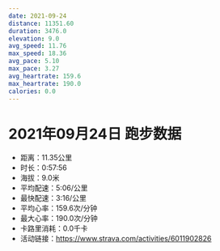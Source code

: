 ```yaml
---
date: 2021-09-24
distance: 11351.60
duration: 3476.0
elevation: 9.0
avg_speed: 11.76
max_speed: 18.36
avg_pace: 5.10
max_pace: 3.27
avg_heartrate: 159.6
max_heartrate: 190.0
calories: 0.0
---
```


# 2021年09月24日 跑步数据

- 距离：11.35公里
- 时长：0:57:56
- 海拔：9.0米
- 平均配速：5:06/公里
- 最快配速：3:16/公里
- 平均心率：159.6次/分钟
- 最大心率：190.0次/分钟
- 卡路里消耗：0.0千卡
- 活动链接：https://www.strava.com/activities/6011902826
